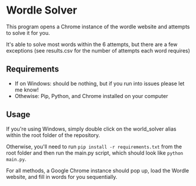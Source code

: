 # Wordle Solver

This program opens a Chrome instance of the wordle website and attempts to solve it for you. 

It's able to solve most words within the 6 attempts, but there are a few exceptions (see results.csv for the number of attempts each word requires)

## Requirements

- If on Windows: should be nothing, but if you run into issues please let me know!
- Othewise: Pip, Python, and Chrome installed on your computer

## Usage

If you're using Windows, simply double click on the world_solver alias within the root folder of the repository.

Otherwise, you'll need to run ``pip install -r requirements.txt`` from the root folder and then run the main.py script, which should look like ``python main.py``.

For all methods, a Google Chrome instance should pop up, load the Wordle website, and fill in words for you sequentially.



